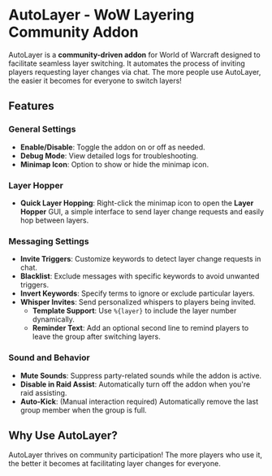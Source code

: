 # AutoLayer - WoW Layering Community Addon

AutoLayer is a **community-driven addon** for World of Warcraft designed to facilitate seamless layer switching. It automates the process of inviting players requesting layer changes via chat. The more people use AutoLayer, the easier it becomes for everyone to switch layers!

## Features

### General Settings
- **Enable/Disable**: Toggle the addon on or off as needed.
- **Debug Mode**: View detailed logs for troubleshooting.
- **Minimap Icon**: Option to show or hide the minimap icon.

### Layer Hopper
- **Quick Layer Hopping**: Right-click the minimap icon to open the **Layer Hopper** GUI, a simple interface to send layer change requests and easily hop between layers.

### Messaging Settings
- **Invite Triggers**: Customize keywords to detect layer change requests in chat.
- **Blacklist**: Exclude messages with specific keywords to avoid unwanted triggers.
- **Invert Keywords**: Specify terms to ignore or exclude particular layers.
- **Whisper Invites**: Send personalized whispers to players being invited.
  - **Template Support**: Use `%{layer}` to include the layer number dynamically.
  - **Reminder Text**: Add an optional second line to remind players to leave the group after switching layers.

### Sound and Behavior
- **Mute Sounds**: Suppress party-related sounds while the addon is active.
- **Disable in Raid Assist**: Automatically turn off the addon when you're raid assisting.
- **Auto-Kick**: (Manual interaction required) Automatically remove the last group member when the group is full.


## Why Use AutoLayer?
AutoLayer thrives on community participation! The more players who use it, the better it becomes at facilitating layer changes for everyone.
